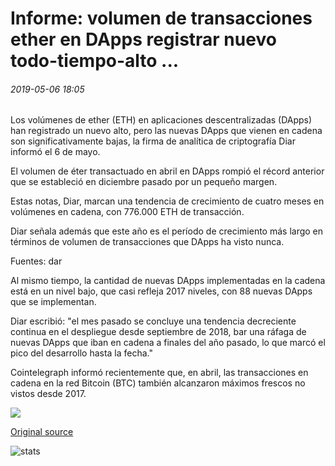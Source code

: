 # Informe: volumen de transacciones ether en DApps registrar nuevo todo-tiempo-alto ...

###### 2019-05-06 18:05

Los volúmenes de ether (ETH) en aplicaciones descentralizadas (DApps) han registrado un nuevo alto, pero las nuevas DApps que vienen en cadena son significativamente bajas, la firma de analítica de criptografía Diar informó el 6 de mayo.

El volumen de éter transactuado en abril en DApps rompió el récord anterior que se estableció en diciembre pasado por un pequeño margen.

Estas notas, Diar, marcan una tendencia de crecimiento de cuatro meses en volúmenes en cadena, con 776.000 ETH de transacción.

Diar señala además que este año es el período de crecimiento más largo en términos de volumen de transacciones que DApps ha visto nunca.

Fuentes: dar

Al mismo tiempo, la cantidad de nuevas DApps implementadas en la cadena está en un nivel bajo, que casi refleja 2017 niveles, con 88 nuevas DApps que se implementan.

Diar escribió: "el mes pasado se concluye una tendencia decreciente continua en el despliegue desde septiembre de 2018, bar una ráfaga de nuevas DApps que iban en cadena a finales del año pasado, lo que marcó el pico del desarrollo hasta la fecha."

Cointelegraph informó recientemente que, en abril, las transacciones en cadena en la red Bitcoin (BTC) también alcanzaron máximos frescos no vistos desde 2017.

![](https://s3.cointelegraph.com/storage/uploads/view/c8f570ad9cc5ab43f1b5c44b178b9d12.png)

[Original source](https://cointelegraph.com/news/report-ether-transaction-volume-on-dapps-register-new-all-time-high)

![stats](https://c.statcounter.com/11760860/0/a89fa40b/1/ "stats")